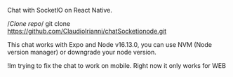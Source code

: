 Chat with SocketIO on React Native. 

/*Clone repo*/
git clone https://github.com/ClaudioIrianni/chatSocketionode.git

This chat works with Expo and Node v16.13.0, you can use NVM (Node version manager) or downgrade your node version.

!Im trying to fix the chat to work on mobile. Right now it only works for WEB
